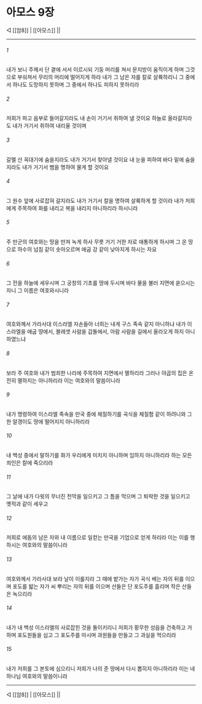 ﻿# 아모스 9장

◁ [[암8]] | [[아모스]] ||
***

###### 1
내가 보니 주께서 단 곁에 서서 이르시되 기둥 머리를 쳐서 문지방이 움직이게 하며 그것으로 부숴져서 무리의 머리에 떨어지게 하라 내가 그 남은 자를 칼로 살륙하리니 그 중에서 하나도 도망하지 못하며 그 중에서 하나도 피하지 못하리라

###### 2
저희가 파고 음부로 들어갈지라도 내 손이 거기서 취하여 낼 것이요 하늘로 올라갈지라도 내가 거기서 취하여 내리울 것이며

###### 3
갈멜 산 꼭대기에 숨을지라도 내가 거기서 찾아낼 것이요 내 눈을 피하여 바다 밑에 숨을지라도 내가 거기서 뱀을 명하여 물게 할 것이요

###### 4
그 원수 앞에 사로잡혀 갈지라도 내가 거기서 칼을 명하여 살륙하게 할 것이라 내가 저희에게 주목하여 화를 내리고 복을 내리지 아니하리라 하시니라

###### 5
주 만군의 여호와는 땅을 만져 녹게 하사 무릇 거기 거한 자로 애통하게 하시며 그 온 땅으로 하수의 넘침 같이 솟아오르며 애굽 강 같이 낮아지게 하시는 자요

###### 6
그 전을 하늘에 세우시며 그 궁창의 기초를 땅에 두시며 바다 물을 불러 지면에 쏟으시는 자니 그 이름은 여호와시니라

###### 7
여호와께서 가라사대 이스라엘 자손들아 너희는 내게 구스 족속 같지 아니하냐 내가 이스라엘을 애굽 땅에서, 블레셋 사람을 갑돌에서, 아람 사람을 길에서 올라오게 하지 아니하였느냐

###### 8
보라 주 여호와 내가 범죄한 나라에 주목하여 지면에서 멸하리라 그러나 야곱의 집은 온전히 멸하지는 아니하리라 이는 여호와의 말씀이니라

###### 9
내가 명령하여 이스라엘 족속을 만국 중에 체질하기를 곡식을 체질함 같이 하려니와 그 한 알갱이도 땅에 떨어지지 아니하리라

###### 10
내 백성 중에서 말하기를 화가 우리에게 미치지 아니하며 임하지 아니하리라 하는 모든 죄인은 칼에 죽으리라

###### 11
그 날에 내가 다윗의 무너진 천막을 일으키고 그 틈을 막으며 그 퇴락한 것을 일으키고 옛적과 같이 세우고

###### 12
저희로 에돔의 남은 자와 내 이름으로 일컫는 만국을 기업으로 얻게 하리라 이는 이를 행하시는 여호와의 말씀이니라

###### 13
여호와께서 가라사대 보라 날이 이를지라 그 때에 밭가는 자가 곡식 베는 자의 뒤를 이으며 포도를 밟는 자가 씨 뿌리는 자의 뒤를 이으며 산들은 단 포도주를 흘리며 작은 산들은 녹으리라

###### 14
내가 내 백성 이스라엘의 사로잡힌 것을 돌이키리니 저희가 황무한 성읍을 건축하고 거하며 포도원들을 심고 그 포도주를 마시며 과원들을 만들고 그 과실을 먹으리라

###### 15
내가 저희를 그 본토에 심으리니 저희가 나의 준 땅에서 다시 뽑히지 아니하리라 이는 네 하나님 여호와의 말씀이니라

***
◁ [[암8]] | [[아모스]] ||